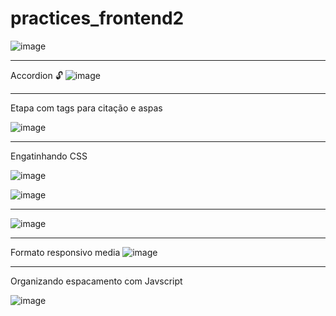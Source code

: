 # practices_frontend2 


![image](https://user-images.githubusercontent.com/84669986/214992487-48d94d86-b61c-423a-86d6-2a886ae9aa7f.png)

________________________________________________________________________________________________________________________________________________________________________
Accordion 🔓 
![image](https://user-images.githubusercontent.com/84669986/214993381-88cc89eb-4bb4-48dc-89a1-db200c449d1f.png)


________________________________________________________________________________________________________________________________________________________________________

Etapa com tags para citação e aspas


![image](https://user-images.githubusercontent.com/84669986/215211571-4d472a86-2c4f-485d-bb2e-ccce239ef1e0.png)

________________________________________________________________________________________________________________________________________________________________________
Engatinhando CSS 

![image](https://user-images.githubusercontent.com/84669986/215937767-7139c497-8ee6-4aa2-a70e-4fe939addc21.png)

![image](https://user-images.githubusercontent.com/84669986/215945472-b46e8c5a-1882-46d5-8edc-ef222f7e9342.png)

________________________________________________________________________________________________________________________________________________________________________

![image](https://user-images.githubusercontent.com/84669986/216200505-c5324ba0-4a24-4800-ae03-9dac048b9b96.png)
_______________________________________________________________________________________________________________________________________________________________________
Formato responsivo media
![image](https://user-images.githubusercontent.com/84669986/216265515-69c875be-8cb1-4969-8fd1-25dd96dda9be.png)

_____________________________________________________________________________________________________________________________________________________________________
Organizando espacamento com Javscript

![image](https://user-images.githubusercontent.com/84669986/217153934-7f1584f6-976d-40ef-9c78-6d3348892914.png)







